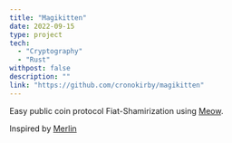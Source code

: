 ```yaml
---
title: "Magikitten"
date: 2022-09-15
type: project
tech:
  - "Cryptography"
  - "Rust"
withpost: false
description: ""
link: "https://github.com/cronokirby/magikitten"
---
```


Easy public coin protocol Fiat-Shamirization using [Meow](https://github.com/cronokirby/meow).

Inspired by [Merlin](https://merlin.cool/)